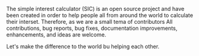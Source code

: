 The simple interest calculator (SIC) is an open source project and have been created in order to help people all from around the world to calculate their interset. 
Therefore, as we are a small tema of contributors All contributions, bug reports, bug fixes, documentation improvements, enhancements, and ideas are welcome. 

Let's make the difference to the world bu helping each other. 
